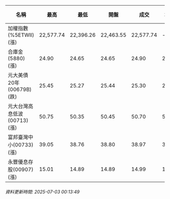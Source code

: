 | 名稱 | 最高 | 最低 | 開盤 | 成交 | 均價 | 成交金額(億) | 昨收 | 漲跌幅 | 漲跌 | 總量 | 昨量 | 振幅 |
| -------- | -------- | -------- | -------- |-------- | -------- | -------- |-------- |-------- |-------- | -------- | -------- |-------- |
|加權指數(%5ETWII) (漲)|22,577.74|22,396.26|22,463.55|22,577.74|-|2,983.24|22,553.72|0.11%|24.02|5,041,788|0|0.80%|
|合庫金(5880) (漲)|24.90|24.65|24.65|24.90|24.83|0.890|24.80|0.40%|0.10|3,583|15,070|1.01%|
|元大美債20年(00679B) (跌)|25.45|25.27|25.44|25.30|25.34|4.63|25.45|0.59%|0.15|18,251|49,610|0.71%|
|元大台灣高息低波(00713) (漲)|50.75|50.35|50.45|50.70|50.64|2.42|50.50|0.40%|0.20|4,770|7,617|0.79%|
|富邦臺灣中小(00733) (漲)|39.05|38.76|38.80|38.97|38.92|0.319|38.88|0.23%|0.09|819|1,407|0.75%|
|永豐優息存股(00907) (漲)|15.01|14.89|14.89|14.99|14.97|0.229|14.89|0.67%|0.10|1,526|2,179|0.81%|
###### 資料更新時間: 2025-07-03 00:13:49